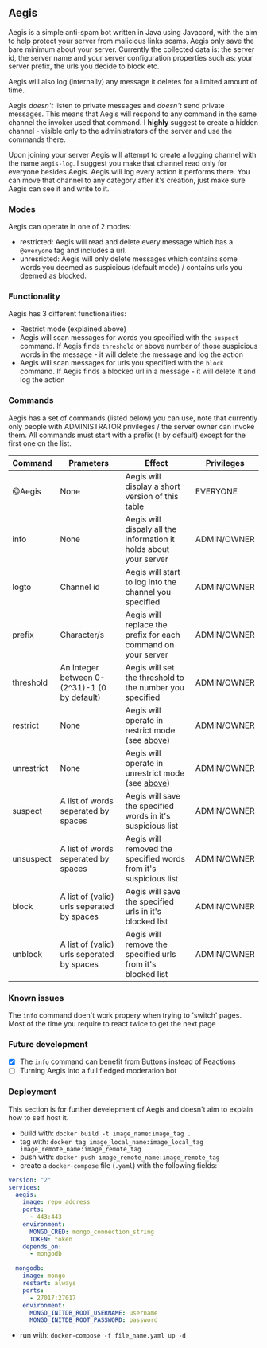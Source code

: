 ## Aegis

Aegis is a simple anti-spam bot written in Java using Javacord, with the aim to help protect your server from malicious links scams. Aegis only save the bare minimum about your server. Currently the collected data is: the server id, the server name and your server configuration properties such as: your server prefix, the urls you decide to block etc.

Aegis will also log (internally) any message it deletes for a limited amount of time.

Aegis _doesn't_ listen to private messages and _doesn't_ send private messages. This means that Aegis will respond to any command in the same channel the invoker used that command. I **highly** suggest to create a hidden channel - visible only to the administrators of the server and use the commands there.

Upon joining your server Aegis will attempt to create a logging channel with the name `aegis-log`. I suggest you make that channel read only for everyone besides Aegis. Aegis will log every action it performs there. You can move that channel to any category after it's creation, just make sure Aegis can see it and write to it.

### Modes

Aegis can operate in one of 2 modes:

- restricted: Aegis will read and delete every message which has a `@everyone` tag and includes a url.
- unresricted: Aegis will only delete messages which contains some words you deemed as suspicious (default mode) / contains urls you deemed as blocked.

### Functionality

Aegis has 3 different functionalities:

- Restrict mode (explained above)
- Aegis will scan messages for words you specified with the `suspect` command. If Aegis finds `threshold` or above number of those suspicious words in the message - it will delete the message and log the action
- Aegis will scan messages for urls you specified with the `block` command. If Aegis finds a blocked url in a message - it will delete it and log the action

### Commands

Aegis has a set of commands (listed below) you can use, note that currently only people with ADMINISTRATOR privileges / the server owner can invoke them.
All commands must start with a prefix (`!` by default) except for the first one on the list.

| Command    | Prameters                                    | Effect                                                                                          | Privileges  |
| ---------- | -------------------------------------------- | ----------------------------------------------------------------------------------------------- | ----------- |
| @Aegis     | None                                         | Aegis will display a short version of this table                                                | EVERYONE    |
| info       | None                                         | Aegis will dispaly all the information it holds about your server                               | ADMIN/OWNER |
| logto      | Channel id                                   | Aegis will start to log into the channel you specified                                          | ADMIN/OWNER |
| prefix     | Character/s                                  | Aegis will replace the prefix for each command on your server                                   | ADMIN/OWNER |
| threshold  | An Integer between 0-(2^31)-1 (0 by default) | Aegis will set the threshold to the number you specified                                        | ADMIN/OWNER |
| restrict   | None                                         | Aegis will operate in restrict mode (see [above](https://github.com/AvihaiAdler/Aegis#modes))   | ADMIN/OWNER |
| unrestrict | None                                         | Aegis will operate in unrestrict mode (see [above](https://github.com/AvihaiAdler/Aegis#modes)) | ADMIN/OWNER |
| suspect    | A list of words seperated by spaces          | Aegis will save the specified words in it's suspicious list                                     | ADMIN/OWNER |
| unsuspect  | A list of words seperated by spaces          | Aegis will removed the specified words from it's suspicious list                                | ADMIN/OWNER |
| block      | A list of (valid) urls seperated by spaces   | Aegis will save the specified urls in it's blocked list                                         | ADMIN/OWNER |
| unblock    | A list of (valid) urls seperated by spaces   | Aegis will remove the specified urls from it's blocked list                                     | ADMIN/OWNER |

### Known issues

The `info` command doen't work propery when trying to 'switch' pages. Most of the time you require to react twice to get the next page

### Future development

- [x] The `info` command can benefit from Buttons instead of Reactions
- [ ] Turning Aegis into a full fledged moderation bot

### Deployment

This section is for further develepment of Aegis and doesn't aim to explain how to self host it.

- build with: `docker build -t image_name:image_tag .`
- tag with: `docker tag image_local_name:image_local_tag image_remote_name:image_remote_tag`
- push with: `docker push image_remote_name:image_remote_tag`
- create a `docker-compose` file (`.yaml`) with the following fields:

```yaml
version: "2"
services:
  aegis:
    image: repo_address
    ports:
      - 443:443
    environment:
      MONGO_CRED: mongo_connection_string
      TOKEN: token
    depends_on:
      - mongodb

  mongodb:
    image: mongo
    restart: always
    ports:
      - 27017:27017
    environment:
      MONGO_INITDB_ROOT_USERNAME: username
      MONGO_INITDB_ROOT_PASSWORD: password
```

- run with: `docker-compose -f file_name.yaml up -d`
